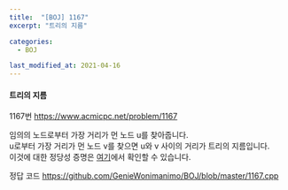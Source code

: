 ```yaml
---
title:  "[BOJ] 1167"
excerpt: "트리의 지름"

categories:
  - BOJ

last_modified_at: 2021-04-16
---
```


#### 트리의 지름

1167번 <https://www.acmicpc.net/problem/1167>

임의의 노드로부터 가장 거리가 먼 노드 u를 찾아줍니다.<br>
u로부터 가장 거리가 먼 노드 v를 찾으면 u와 v 사이의 거리가 트리의 지름입니다.<br>
이것에 대한 정당성 증명은 [여기](https://www.quora.com/How-does-following-algorithm-for-finding-longest-path-in-tree-work)에서 확인할 수 있습니다.

정답 코드 <https://github.com/GenieWonimanimo/BOJ/blob/master/1167.cpp>
